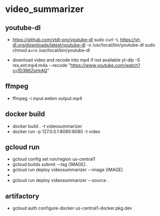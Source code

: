 # video_summarizer

## youtube-dl

- https://github.com/ytdl-org/youtube-dl
    sudo curl -L https://yt-dl.org/downloads/latest/youtube-dl -o /usr/local/bin/youtube-dl
    sudo chmod a+rx /usr/local/bin/youtube-dl

- download video and recode into mp4 if not available
    yt-dlp -S res,ext:mp4:m4a --recode "https://www.youtube.com/watch?v=fD3R6ZpHrAQ"

## ffmpeg
- ffmpeg -i input.webm output.mp4


## docker build
- docker build . -t videosummarizer
- docker run -p 127.0.0.1:8080:8080 -t video

## gcloud run
- gcloud config set run/region us-central1
- gcloud builds submit --tag [IMAGE] . 
- gcloud run deploy videosummarizer --image [IMAGE]
-
- gcloud run deploy videosummarizer --source .

## artifactory
- gcloud auth configure-docker us-central1-docker.pkg.dev